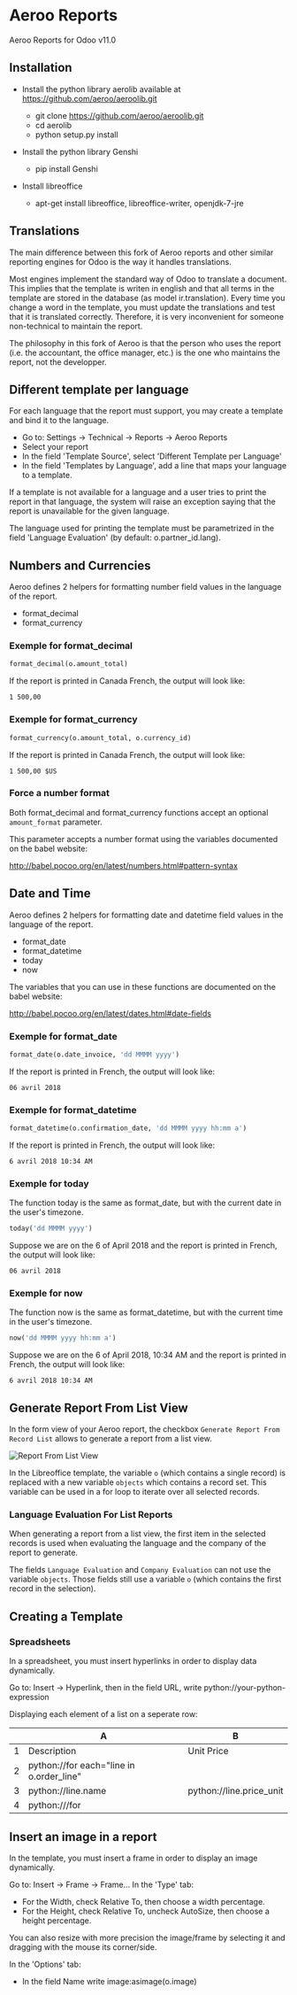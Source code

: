 # Aeroo Reports

Aeroo Reports for Odoo v11.0

## Installation

 - Install the python library aerolib available at https://github.com/aeroo/aeroolib.git
    - git clone https://github.com/aeroo/aeroolib.git
    - cd aerolib
    - python setup.py install

 - Install the python library Genshi
    - pip install Genshi

 - Install libreoffice
    - apt-get install libreoffice, libreoffice-writer, openjdk-7-jre

## Translations

The main difference between this fork of Aeroo reports and other similar reporting
engines for Odoo is the way it handles translations.

Most engines implement the standard way of Odoo to translate a document.
This implies that the template is writen in english and that all terms in the template
are stored in the database (as model ir.translation).
Every time you change a word in the template, you must update the translations and
test that it is translated correctly. Therefore, it is very inconvenient for someone
non-technical to maintain the report.

The philosophy in this fork of Aeroo is that the person who uses the report
(i.e. the accountant, the office manager, etc.) is the one who maintains the report,
not the developper.

## Different template per language

For each language that the report must support, you may create a template and bind it to the language.

* Go to: Settings -> Technical -> Reports -> Aeroo Reports
* Select your report
* In the field 'Template Source', select 'Different Template per Language'
* In the field 'Templates by Language', add a line that maps your language to a template.

If a template is not available for a language and a user tries to print the report in that language,
the system will raise an exception saying that the report is unavailable for the given language.

The language used for printing the template must be parametrized in the field 'Language Evaluation'
(by default: o.partner_id.lang).

## Numbers and Currencies

Aeroo defines 2 helpers for formatting number field values in the language of the report.

* format_decimal
* format_currency

### Exemple for format_decimal

```python
format_decimal(o.amount_total)
```

If the report is printed in Canada French, the output will look like:

```
1 500,00
```

### Exemple for format_currency

```python
format_currency(o.amount_total, o.currency_id)
```

If the report is printed in Canada French, the output will look like:

```
1 500,00 $US
```

### Force a number format

Both format_decimal and format_currency functions accept an optional `amount_format` parameter.

This parameter accepts a number format using the variables documented on the babel website:

http://babel.pocoo.org/en/latest/numbers.html#pattern-syntax

## Date and Time

Aeroo defines 2 helpers for formatting date and datetime field values in the language of the report.

* format_date
* format_datetime
* today
* now

The variables that you can use in these functions are documented on the babel website:

http://babel.pocoo.org/en/latest/dates.html#date-fields

### Exemple for format_date

```python
format_date(o.date_invoice, 'dd MMMM yyyy')
```

If the report is printed in French, the output will look like:

```
06 avril 2018
```

### Exemple for format_datetime

```python
format_datetime(o.confirmation_date, 'dd MMMM yyyy hh:mm a')
```

If the report is printed in French, the output will look like:

```
6 avril 2018 10:34 AM
```

### Exemple for today

The function today is the same as format_date, but with the current date in the user's timezone.

```python
today('dd MMMM yyyy')
```

Suppose we are on the 6 of April 2018 and the report is printed in French, the output will look like:

```
06 avril 2018
```

### Exemple for now

The function now is the same as format_datetime, but with the current time in the user's timezone.

```python
now('dd MMMM yyyy hh:mm a')
```

Suppose we are on the 6 of April 2018, 10:34 AM and the report is printed in French, the output will look like:

```
6 avril 2018 10:34 AM
```



## Generate Report From List View

In the form view of your Aeroo report, the checkbox `Generate Report From Record List`
allows to generate a report from a list view.

![Report From List View](report_aeroo/static/description/report_from_list_view.png?raw=true)

In the Libreoffice template, the variable `o` (which contains a single record) is replaced with a new variable `objects`
which contains a record set. This variable can be used in a for loop to iterate over all selected records.

### Language Evaluation For List Reports

When generating a report from a list view, the first item in the selected records is used when evaluating
the language and the company of the report to generate.

The fields `Language Evaluation` and `Company Evaluation` can not use the variable `objects`.
Those fields still use a variable `o` (which contains the first record in the selection).


## Creating a Template

### Spreadsheets

In a spreadsheet, you must insert hyperlinks in order to display data dynamically.

Go to: Insert -> Hyperlink, then in the field URL, write python://your-python-expression

Displaying each element of a list on a seperate row:

|   | A                                        | B                        |
|---|------------------------------------------|--------------------------|
| 1 | Description                              | Unit Price               |
| 2 | python://for each="line in o.order_line" |                          |
| 3 | python://line.name                       | python://line.price_unit |
| 4 | python:///for                            |                          |


## Insert an image in a report

In the template, you must insert a frame in order to display an image dynamically.

Go to: Insert -> Frame -> Frame...
In the 'Type' tab:
* For the Width, check Relative To, then choose a width percentage.
* For the Height, check Relative To, uncheck AutoSize, then choose a height percentage.

You can also resize with more precision the image/frame by selecting it and dragging
with the mouse its corner/side.

In the 'Options' tab:
* In the field Name write image:asimage(o.image)
